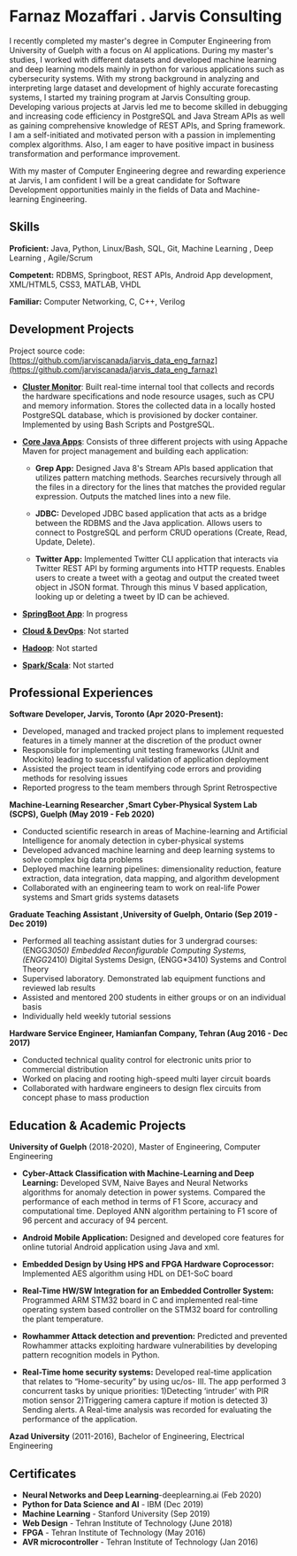 
# Farnaz Mozaffari . Jarvis Consulting
I recently completed my master's degree in Computer Engineering from University of Guelph with a focus on AI applications. 
During my master's studies, I worked with different datasets and developed machine learning and deep learning models mainly in python for various applications such as cybersecurity systems. 
With my strong background in analyzing and interpreting large dataset and development of highly accurate forecasting systems, I started my training program at Jarvis Consulting group. 
Developing various projects at Jarvis led me to become skilled in debugging and increasing code efficiency in PostgreSQL and Java Stream APIs as well as gaining comprehensive knowledge of REST APIs, and Spring framework. 
<br /> I am a self-initiated and motivated person with a passion in implementing complex algorithms. Also, I am eager to have positive impact in business transformation and performance improvement. 

With my master of Computer Engineering degree and rewarding experience at Jarvis, I am confident I will be a great candidate for Software Development opportunities mainly in the fields of Data and Machine-learning Engineering.


## Skills

**Proficient:** Java, Python, Linux/Bash, SQL, Git, Machine
 Learning , Deep Learning , Agile/Scrum

**Competent:** RDBMS, Springboot, REST APIs, Android App development, XML/HTML5, CSS3, MATLAB, VHDL

**Familiar:** Computer Networking, C, C++, Verilog

## Development Projects

Project source code: [https://github.com/jarviscanada/jarvis_data_eng_farnaz](https://github.com/jarviscanada/jarvis_data_eng_farnaz)

- **[Cluster Monitor](https://github.com/jarviscanada/jarvis_data_eng_farnaz/tree/master/linux_sql)**:  Built real-time internal tool that collects and records the hardware specifications and node resource usages, such as CPU and memory information. 
                                       Stores the collected data in a locally hosted PostgreSQL database, which is provisioned by docker container. Implemented by using Bash Scripts and PostgreSQL.
- **[Core Java Apps](https://github.com/jarviscanada/jarvis_data_eng_farnaz/tree/master/core_java)**: Consists of three different projects with using Appache Maven for project management and building each application:
    
    - **Grep App:** Designed Java 8's Stream APIs based application that utilizes pattern matching methods. Searches recursively through all the files in a directory for the lines that matches the provided regular expression. Outputs the matched lines into a new file.
              
    - **JDBC:** Developed JDBC based application that acts as a bridge between the RDBMS and the Java application. Allows users to connect to PostgreSQL and perform CRUD operations (Create, Read, Update, Delete).
    
    - **Twitter App:** Implemented Twitter CLI application that interacts via Twitter REST API by forming arguments into HTTP requests. 
    Enables users to create a tweet with a geotag and output the created tweet object in JSON format. 
    Through this minus V based application, looking up or deleting a tweet by ID can be achieved.
                       
   
- **[SpringBoot App](./springboot)**: In progress
- **[Cloud & DevOps](./cloud_devops)**: Not started
- **[Hadoop](./hadoop)**: Not started
- **[Spark/Scala](./spark)**:  Not started

## Professional Experiences


**Software Developer,  Jarvis, Toronto (Apr 2020-Present):** 

 - Developed, managed and tracked project plans to implement requested features in a timely manner at the discretion of the product owner
 - Responsible for implementing unit testing frameworks (JUnit and Mockito) leading to successful validation of application deployment 
 - Assisted the project team in identifying code errors and providing methods for resolving issues 
 - Reported progress to the team members through Sprint Retrospective

**Machine-Learning Researcher ,Smart Cyber-Physical System Lab (SCPS), Guelph (May 2019 - Feb 2020)**

 - Conducted scientific research in areas of Machine-learning and Artificial Intelligence for anomaly detection
in cyber-physical systems
 - Developed advanced machine learning and deep learning systems to solve complex big data problems
 - Deployed machine learning pipelines: dimensionality reduction, feature extraction, data integration, data
mapping, and algorithm development
 - Collaborated with an engineering team to work on real-life Power systems and Smart grids systems
datasets

**Graduate Teaching Assistant ,University of Guelph, Ontario (Sep 2019 - Dec 2019)**

 - Performed all teaching assistant duties for 3 undergrad courses: (ENGG*3050) Embedded Reconfigurable
Computing Systems, (ENGG*2410) Digital Systems Design, (ENGG*3410) Systems and Control Theory
 - Supervised laboratory. Demonstrated lab equipment functions and reviewed lab results
 - Assisted and mentored 200 students in either groups or on an individual basis
 - Individually held weekly tutorial sessions

**Hardware Service Engineer, Hamianfan Company, Tehran (Aug 2016 - Dec 2017)**

 - Conducted technical quality control for electronic units prior to commercial distribution
 - Worked on placing and rooting high-speed multi layer circuit boards
 - Collaborated with hardware engineers to design flex circuits from concept phase to mass production


## Education & Academic Projects

**University of Guelph** (2018-2020), Master of Engineering, Computer Engineering
 
 - **Cyber-Attack Classification with Machine-Learning and Deep Learning:**
  Developed SVM, Naive Bayes and Neural Networks algorithms for anomaly detection in power systems. Compared the performance of each method in terms of F1 Score, accuracy and computational time.
  Deployed ANN algorithm pertaining to F1 score of 96 percent and accuracy of 94 percent.
 
 - **Android Mobile Application:** 
     Designed and developed core features for online tutorial Android application using Java and xml.
 
 - **Embedded Design by Using HPS and FPGA Hardware Coprocessor:**
     Implemented AES algorithm using HDL on DE1-SoC board
 
 - **Real-Time HW/SW Integration for an Embedded Controller System:**
     Programmed ARM STM32 board in C and implemented real-time operating system based controller on
   the STM32 board for controlling the plant temperature.
  
  - **Rowhammer Attack detection and prevention:**
     Predicted and prevented Rowhammer attacks exploiting hardware vulnerabilities by developing pattern
    recognition models in Python.
    
  - **Real-Time home security systems:**
     Developed real-time application that relates to “Home-security” by using uc/os- III.
     The app performed 3 concurrent tasks by unique priorities: 1)Detecting ‘intruder’ with PIR motion sensor
     2)Triggering camera capture if motion is detected 3) Sending alerts. 
    A Real-time analysis was recorded for evaluating the performance of the application.

 **Azad University** (2011-2016), Bachelor of Engineering, Electrical Engineering
 
## Certificates
- **Neural Networks and Deep Learning**-deeplearning.ai (Feb 2020)
- **Python for Data Science and AI** - IBM (Dec 2019)
- **Machine Learning** - Stanford University (Sep 2019)
- **Web Design** - Tehran Institute of Technology (June 2018)
- **FPGA** - Tehran Institute of Technology (May 2016)
- **AVR microcontroller** - Tehran Institute of Technology (Jan 2016)

